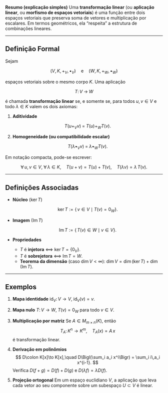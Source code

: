 **Resumo (explicação simples)**
Uma **transformação linear** (ou **aplicação linear**, ou **morfismo de espaços vetoriais**) é uma função entre dois espaços vetoriais que preserva soma de vetores e multiplicação por escalares. Em termos geométricos, ela “respeita” a estrutura de combinações lineares.

---

## Definição Formal

Sejam

$$
(V, K, +_V, \bullet_V)
\quad\text{e}\quad
(W, K, +_W, \bullet_W)
$$

espaços vetoriais sobre o mesmo corpo $K$. Uma aplicação

$$
T\colon V \;\longrightarrow\; W
$$

é chamada **transformação linear** se, e somente se, para todos $u,v\in V$ e todo $\lambda\in K$ valem os dois axiomas:

1. **Aditividade**

   $$
   T(u +_V v) \;=\; T(u) +_W T(v).
   $$

2. **Homogeneidade (ou compatibilidade escalar)**

   $$
   T(\lambda \bullet_V v) \;=\; \lambda \bullet_W T(v).
   $$

Em notação compacta, pode-se escrever:

$$
\forall\,u,v\in V,\;\forall\,\lambda\in K,\quad
T(u + v) = T(u) + T(v),
\quad
T(\lambda v) = \lambda\,T(v).
$$

---

## Definições Associadas

* **Núcleo** ($\ker T$)

  $$
    \ker T 
    := \{\,v\in V \mid T(v) = 0_W\}.
  $$
* **Imagem** ($\operatorname{Im} T$)

  $$
    \operatorname{Im} T
    := \{\,T(v)\in W \mid v\in V\}.
  $$
* **Propriedades**

  * $T$ é **injetora** ⟺ $\ker T = \{0_V\}$.
  * $T$ é **sobrejetora** ⟺ $\operatorname{Im}T = W$.
  * **Teorema da dimensão** (caso $\dim V < \infty$):
    $\displaystyle \dim V = \dim(\ker T) + \dim(\operatorname{Im}T).$

---

## Exemplos

1. **Mapa identidade**
   $\displaystyle \mathrm{id}_V\colon V\to V,\;\mathrm{id}_V(v)=v$.

2. **Mapa nulo**
   $\displaystyle T\colon V\to W,\;T(v)=0_W$ para todo $v\in V$.

3. **Multiplicação por matriz**
   Se $A\in M_{m\times n}(K)$, então
   $$
     T_A\colon K^n \to K^m,\quad T_A(x)=A\,x
   $$
   é transformação linear.

4. **Derivação em polinômios**
   $$
     D\colon K[x]\to K[x],\quad D\Bigl(\sum_i a_i x^i\Bigr)
     = \sum_i i\,a_i x^{i-1}.
   $$
   Verifica $D(f+g)=D(f)+D(g)$ e $D(\lambda f)=\lambda D(f)$.

5. **Projeção ortogonal**
   Em um espaço euclidiano $V$, a aplicação que leva cada vetor ao seu componente sobre um subespaço $U\subset V$ é linear.
